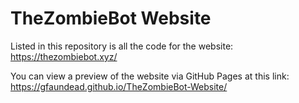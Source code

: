 # TheZombieBot Website
Listed in this repository is all the code for the website: https://thezombiebot.xyz/

You can view a preview of the website via GitHub Pages at this link: https://gfaundead.github.io/TheZombieBot-Website/
